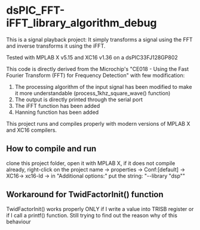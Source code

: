 # dsPIC_FFT-iFFT_library_algorithm_debug

This is a signal playback project: It simply transforms a signal using the FFT and inverse transforms it using the iFFT.

Tested with MPLAB X v5.15 and XC16 v1.36 on a dsPIC33FJ128GP802

This code is directly derived from the Microchip's "CE018 - Using the Fast Fourier Transform (FFT) for Frequency Detection" with few modification:

1) The processing algorithm of the input signal has been modified to make it more understandable (process_1khz_square_wave() function)
2) The output is directly printed through the serial port
3) The iFFT function has been added
4) Hanning function has been added

This project runs and compiles properly with modern versions of MPLAB X and XC16 compilers.

## How to compile and run

clone this project folder, open it with MPLAB X, if it does not compile already, right-click on the project name -> properties -> Conf:[default] -> XC16-> xc16-ld -> in "Additional options:" put the string: "--library "dsp""

## Workaround for TwidFactorInit() function

TwidFactorInit() works properly ONLY if I write a value into TRISB register or if I call a printf() function. Still trying to find out the reason why of this behaviour